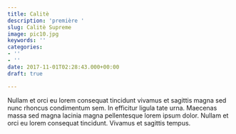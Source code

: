 ```yaml
---
title: Calitè
description: 'première '
slug: Calitè Supreme
image: pic10.jpg
keywords: ''
categories:
- ''
- ''
date: 2017-11-01T02:28:43.000+00:00
draft: true

---
```

Nullam et orci eu lorem consequat tincidunt vivamus et sagittis magna sed nunc rhoncus condimentum sem. In efficitur ligula tate urna. Maecenas massa sed magna lacinia magna pellentesque lorem ipsum dolor. Nullam et orci eu lorem consequat tincidunt. Vivamus et sagittis tempus.